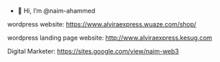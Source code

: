 - 👋 Hi, I’m @naim-ahammed

wordpress website: https://www.alviraexpress.wuaze.com/shop/

wordpress landing page website: http://www.alviraexpress.kesug.com

Digital Marketer: https://sites.google.com/view/naim-web3
